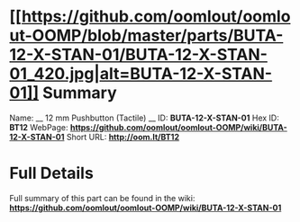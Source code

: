 
[[https://github.com/oomlout/oomlout-OOMP/blob/master/parts/BUTA-12-X-STAN-01/BUTA-12-X-STAN-01_420.jpg|alt=BUTA-12-X-STAN-01]] 
Summary
=================

Name: __ 12 mm Pushbutton (Tactile) __
ID: __BUTA-12-X-STAN-01__
Hex ID: __BT12__
WebPage: __https://github.com/oomlout/oomlout-OOMP/wiki/BUTA-12-X-STAN-01__
Short URL: __http://oom.lt/BT12__

Full Details
==========================
Full summary of this part can be found in the wiki:   
__https://github.com/oomlout/oomlout-OOMP/wiki/BUTA-12-X-STAN-01__   

